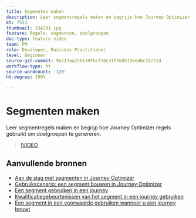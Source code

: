 ```yaml
---
title: Segmenten maken
description: Leer segmentregels maken en begrijp hoe Journey Optimizer regels gebruikt om doelgroepen te genereren.
kt: 7553
thumbnail: 334281.jpg
feature: Regels, segmenten, doelgroepen
doc-type: feature video
team: PM
role: Developer, Business Practitioner
level: Beginner
source-git-commit: 9b717aa256139f6cf70c31ff0d519ee40c18221d
workflow-type: ht
source-wordcount: '120'
ht-degree: 100%

---
```



# Segmenten maken

Leer segmentregels maken en begrijp hoe Journey Optimizer regels gebruikt om doelgroepen te genereren.

>[!VIDEO](https://video.tv.adobe.com/v/334281?quality=12)

## Aanvullende bronnen

* [Aan de slag met segmenten in Journey Optimizer](https://experienceleague.adobe.com/docs/journey-optimizer/using/segment/about-segments.html?lang=nl)
* [Gebruikscenario: een segment bouwen in Journey Optimizer](https://experienceleague.adobe.com/docs/journey-optimizer/using/segment/creating-a-segment.html?lang=nl)
* [Een segment gebruiken in een journey](https://experienceleague.adobe.com/docs/journey-optimizer/using/orchestrate-journeys/about-journey-building/read-segment.html?lang=nl)
* [Kwalificatiegebeurtenissen van het segment in een journey gebruiken](https://experienceleague.adobe.com/docs/journey-optimizer/using/orchestrate-journeys/about-journey-building/segment-qualification-events.html?lang=nl)
* [Een segment in een voorwaarde gebruiken wanneer u een journey bouwt](https://experienceleague.adobe.com/docs/journey-optimizer/using/orchestrate-journeys/about-journey-building/condition-activity.html?lang=nl#using-a-segment?lang=nl)
